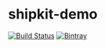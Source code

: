 # shipkit-demo

[![Build Status](https://travis-ci.org/epeee/shipkit-demo.svg?branch=master)](https://travis-ci.org/epeee/shipkit-demo)
[![Bintray](https://api.bintray.com/packages/epeee/test/shipkit-demo/images/download.svg)](https://bintray.com/epeee/test/shipkit-demo/_latestVersion)
